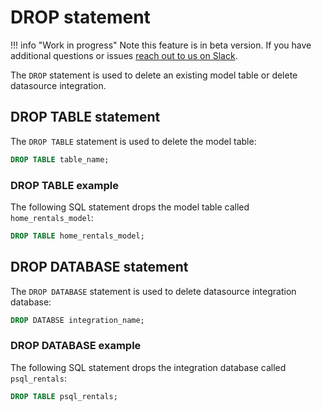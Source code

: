 # DROP statement

!!! info "Work in progress"
    Note this feature is in beta version. If you have additional questions or issues [reach out to us on Slack](https://join.slack.com/t/mindsdbcommunity/shared_invite/zt-o8mrmx3l-5ai~5H66s6wlxFfBMVI6wQ).
    
The `DROP` statement is used to delete an existing model table or delete datasource integration.

## DROP TABLE statement

The `DROP TABLE` statement is used to delete the model table:

```sql
DROP TABLE table_name;
```

### DROP TABLE example

The following SQL statement drops the model table called `home_rentals_model`:

```sql
DROP TABLE home_rentals_model;
```

## DROP DATABASE statement

The `DROP DATABASE` statement is used to delete datasource integration database:

```sql
DROP DATABSE integration_name;
```

### DROP DATABASE example

The following SQL statement drops the integration database called `psql_rentals`:

```sql
DROP TABLE psql_rentals;
```
